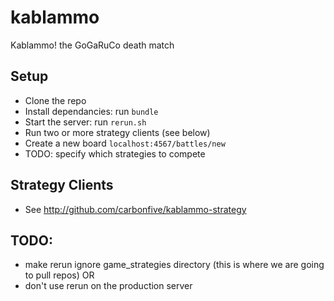 kablammo
========

Kablammo!  the GoGaRuCo death match


Setup
-----

- Clone the repo
- Install dependancies: run `bundle`
- Start the server: run `rerun.sh`
- Run two or more strategy clients (see below)
- Create a new board `localhost:4567/battles/new`
- TODO: specify which strategies to compete

Strategy Clients
----------------

- See http://github.com/carbonfive/kablammo-strategy


TODO:
-----

* make rerun ignore game_strategies directory (this is where we are going to pull repos) 
OR
* don't use rerun on the production server
